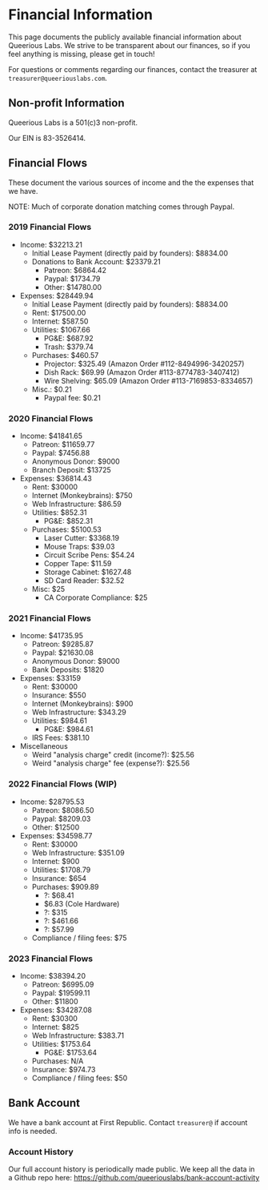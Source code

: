 <!-- TITLE: Financial Information -->

# Financial Information
This page documents the publicly available financial information about Queerious Labs. We strive to be transparent about our finances, so if you feel anything is missing, please get in touch!

For questions or comments regarding our finances, contact the treasurer at `treasurer@queeriouslabs.com`.

## Non-profit Information
Queerious Labs is a 501(c)3 non-profit.

Our EIN is 83-3526414.

## Financial Flows

These document the various sources of income and the the expenses that we have.

NOTE: Much of corporate donation matching comes through Paypal.

### 2019 Financial Flows

* Income: $32213.21
  * Initial Lease Payment (directly paid by founders): $8834.00
  * Donations to Bank Account: $23379.21
    * Patreon: $6864.42
    * Paypal: $1734.79
    * Other: $14780.00
* Expenses: $28449.94
  * Initial Lease Payment (directly paid by founders): $8834.00
  * Rent: $17500.00
  * Internet: $587.50
  * Utilities: $1067.66
    * PG&E: $687.92
    * Trash: $379.74
  * Purchases: $460.57
    * Projector: $325.49 (Amazon Order #112-8494996-3420257)
    * Dish Rack: $69.99 (Amazon Order #113-8774783-3407412)
    * Wire Shelving: $65.09 (Amazon Order #113-7169853-8334657)
  * Misc.: $0.21
    * Paypal fee: $0.21

### 2020 Financial Flows

* Income: $41841.65
  * Patreon: $11659.77
  * Paypal: $7456.88
  * Anonymous Donor: $9000
  * Branch Deposit: $13725
* Expenses: $36814.43
  * Rent: $30000
  * Internet (Monkeybrains): $750
  * Web Infrastructure: $86.59
  * Utilities: $852.31
    * PG&E: $852.31
  * Purchases: $5100.53
    * Laser Cutter: $3368.19
    * Mouse Traps: $39.03
    * Circuit Scribe Pens: $54.24
    * Copper Tape: $11.59
    * Storage Cabinet: $1627.48
    * SD Card Reader: $32.52
  * Misc: $25
    * CA Corporate Compliance: $25

### 2021 Financial Flows

* Income: $41735.95
  * Patreon: $9285.87
  * Paypal: $21630.08
  * Anonymous Donor: $9000
  * Bank Deposits: $1820
* Expenses: $33159
  * Rent: $30000
  * Insurance: $550
  * Internet (Monkeybrains): $900 
  * Web Infrastructure: $343.29
  * Utilities: $984.61
    * PG&E: $984.61
  * IRS Fees: $381.10
* Miscellaneous
  * Weird "analysis charge" credit (income?): $25.56
  * Weird "analysis charge" fee (expense?): $25.56

### 2022 Financial Flows (WIP)

* Income: $28795.53
	* Patreon: $8086.50
	* Paypal: $8209.03
	* Other: $12500
* Expenses: $34598.77
	* Rent: $30000
	* Web Infrastructure: $351.09
	* Internet: $900
	* Utilities: $1708.79
	* Insurance: $654
	* Purchases: $909.89
		* ?: $68.41
		* $6.83 (Cole Hardware)
		* ?: $315
		* ?: $461.66
		* ?: $57.99
	* Compliance / filing fees: $75

### 2023 Financial Flows

* Income: $38394.20
	* Patreon: $6995.09
	* Paypal: $19599.11
	* Other: $11800
* Expenses: $34287.08
	* Rent: $30300
	* Internet: $825
	* Web Infrastructure: $383.71
	* Utilities: $1753.64
		* PG&E: $1753.64
	* Purchases: N/A
	* Insurance: $974.73
	* Compliance / filing fees: $50

## Bank Account
We have a bank account at First Republic. Contact `treasurer@` if account info is needed.

### Account History

Our full account history is periodically made public. We keep all the data in a Github repo here: https://github.com/queeriouslabs/bank-account-activity